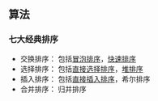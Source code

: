 ## 算法

### 七大经典排序

- 交换排序： 包括[冒泡排序](BubbleSort.js)，[快速排序](QuickSort.js)
- 选择排序： 包括[直接选择排序](SelectionSort.js)，[堆排序](HeapSort.js)
- 插入排序： 包括[直接插入排序](InsertSort.js)，希尔排序
- 合并排序： 归并排序
